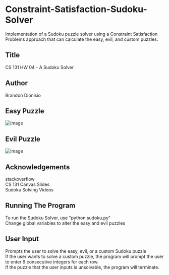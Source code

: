 # Constraint-Satisfaction-Sudoku-Solver

Implementation of a Sudoku puzzle solver using a Constraint Satisfaction Problems approach that can calculate the easy, evil, and custom puzzles.

## Title

CS 131 HW 04 - A Sudoku Solver

## Author

Brandon Dionisio

## Easy Puzzle

![image](https://github.com/brandondionisio/Constraint-Satisfaction-Sudoku-Solver/assets/145251710/a7202047-b54a-4570-a306-ce0057bc3242)

## Evil Puzzle

![image](https://github.com/brandondionisio/Constraint-Satisfaction-Sudoku-Solver/assets/145251710/e21407e6-dcbc-4810-97af-4946c2645e3e)

## Acknowledgements

stackoverflow  
CS 131 Canvas Slides  
Sudoku Solving Videos

## Running The Program

To run the Sudoku Solver, use "python sudoku.py"  
Change global variables to alter the easy and evil puzzles

## User Input

Prompts the user to solve the easy, evil, or a custom Sudoku puzzle  
If the user wants to solve a custom puzzle, the program will prompt the user to enter 9 consecutive integers for each row.  
If the puzzle that the user inputs is unsolvable, the program will terminate.
